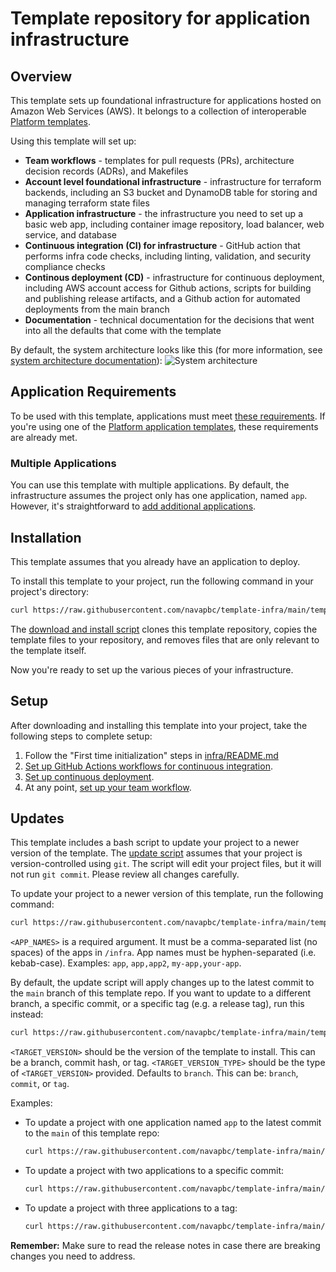 # Template repository for application infrastructure

## Overview

This template sets up foundational infrastructure for applications hosted on Amazon Web Services (AWS). It belongs to a collection of interoperable [Platform templates](https://github.com/navapbc/platform).

Using this template will set up:

* **Team workflows** - templates for pull requests (PRs), architecture decision records (ADRs), and Makefiles
* **Account level foundational infrastructure** - infrastructure for terraform backends, including an S3 bucket and DynamoDB table for storing and managing terraform state files
* **Application infrastructure** - the infrastructure you need to set up a basic web app, including container image repository, load balancer, web service, and database
* **Continuous integration (CI) for infrastructure** - GitHub action that performs infra code checks, including linting, validation, and security compliance checks
* **Continous deployment (CD)** - infrastructure for continuous deployment, including AWS account access for Github actions, scripts for building and publishing release artifacts, and a Github action for automated deployments from the main branch
* **Documentation** - technical documentation for the decisions that went into all the defaults that come with the template

By default, the system architecture looks like this (for more information, see [system architecture documentation](/docs/system-architecture.md)):
![System architecture](https://lucid.app/publicSegments/view/e5a36152-200d-4d95-888e-4cdbdab80d1b/image.png)

## Application Requirements

To be used with this template, applications must meet [these requirements](/template-only-docs/application-requirements.md). If you're using one of the [Platform application templates](https://github.com/navapbc/platform?tab=readme-ov-file#platform-templates), these requirements are already met.

### Multiple Applications

You can use this template with multiple applications. By default, the infrastructure assumes the project only has one application, named `app`. However, it's straightforward to [add additional applications](https://github.com/navapbc/template-infra/tree/main/template-only-docs/multiple-applications.md).

## Installation

This template assumes that you already have an application to deploy.

To install this template to your project, run the following command in your project's directory:

```bash
curl https://raw.githubusercontent.com/navapbc/template-infra/main/template-only-bin/download-and-install-template.sh | bash -s
```

The [download and install script](https://github.com/navapbc/template-infra/tree/main/template-only-bin/download-and-install-template.sh) clones this template repository, copies the template files to your repository, and removes files that are only relevant to the template itself.

Now you're ready to set up the various pieces of your infrastructure.

## Setup

After downloading and installing this template into your project, take the following steps to complete setup:

1. Follow the "First time initialization" steps in [infra/README.md](/infra/README.md)
2. [Set up GitHub Actions workflows for continuous integration](./template-only-docs/set-up-ci.md).
3. [Set up continuous deployment](./template-only-docs/set-up-cd.md).
4. At any point, [set up your team workflow](./template-only-docs/set-up-team-workflow.md).

## Updates

This template includes a bash script to update your project to a newer version of the template. The [update script](/template-only-bin/update-template.sh) assumes that your project is version-controlled using `git`. The script will edit your project files, but it will not run `git commit`. Please review all changes carefully.

To update your project to a newer version of this template, run the following command:

```bash
curl https://raw.githubusercontent.com/navapbc/template-infra/main/template-only-bin/update-template.sh | bash -s -- <APP_NAMES>
```

`<APP_NAMES>` is a required argument. It must be a comma-separated list (no spaces) of the apps in `/infra`. App names must be hyphen-separated (i.e. kebab-case). Examples: `app`, `app,app2`, `my-app,your-app`.

By default, the update script will apply changes up to the latest commit to the `main` branch of this template repo. If you want to update to a different branch, a specific commit, or a specific tag (e.g. a release tag), run this instead:

```bash
curl https://raw.githubusercontent.com/navapbc/template-infra/main/template-only-bin/update-template.sh | bash -s -- <APP_NAMES> <TARGET_VERSION> <TARGET_VERSION_TYPE>
```
`<TARGET_VERSION>` should be the version of the template to install. This can be a branch, commit hash, or tag.
`<TARGET_VERSION_TYPE>` should be the type of `<TARGET_VERSION>` provided. Defaults to `branch`. This can be: `branch`, `commit`, or `tag`.

Examples:

* To update a project with one application named `app` to the latest commit to the `main` of this template repo:
    ```bash
    curl https://raw.githubusercontent.com/navapbc/template-infra/main/template-only-bin/update-template.sh | bash -s -- app
    ```
* To update a project with two applications to a specific commit:
    ```bash
    curl https://raw.githubusercontent.com/navapbc/template-infra/main/template-only-bin/update-template.sh | bash -s -- app,app2 d42963d007e55cc37ef666019428b1d06a25cf71 commit
    ```

* To update a project with three applications to a tag:
    ```bash
    curl https://raw.githubusercontent.com/navapbc/template-infra/main/template-only-bin/update-template.sh | bash -s -- alpha,beta,gamma-three v0.8.0 tag
    ```

**Remember:** Make sure to read the release notes in case there are breaking changes you need to address.
